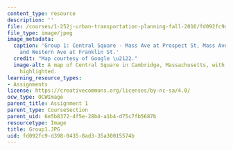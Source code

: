 ```yaml
---
content_type: resource
description: ''
file: /courses/1-252j-urban-transportation-planning-fall-2016/fd092fc9d39804358ad335a30015574b_Group1.JPG
file_type: image/jpeg
image_metadata:
  caption: 'Group 1: Central Square - Mass Ave at Prospect St, Mass Ave at Inman St,
    and Western Ave at Franklin St.'
  credit: "Map courtesy of Google \u2122."
  image-alt: A map of Central Square in Cambridge, Massachusetts, with key intersection
    highlighted.
learning_resource_types:
- Assignments
license: https://creativecommons.org/licenses/by-nc-sa/4.0/
ocw_type: OCWImage
parent_title: Assignment 1
parent_type: CourseSection
parent_uid: 6e5b8372-4f5e-28b4-a1b4-d75c7fb5687b
resourcetype: Image
title: Group1.JPG
uid: fd092fc9-d398-0435-8ad3-35a30015574b
---
```

